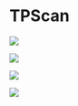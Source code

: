 # TPScan
![](https://github.com/tangxiaofeng7/TPScan/blob/main/1.gif?raw=true)

![](https://cdn.jsdelivr.net/gh/tangxiaofeng7/TuChuang/img/20201120184340.png)


![](https://cdn.jsdelivr.net/gh/tangxiaofeng7/TuChuang/img/20201120184356.png)

![](https://cdn.jsdelivr.net/gh/tangxiaofeng7/TuChuang/img/20201120184412.png)

